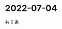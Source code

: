 # 2022-07-04

共 0 条

<!-- BEGIN WEIBO -->
<!-- 最后更新时间 Mon Jul 04 2022 02:18:01 GMT+0800 (China Standard Time) -->

<!-- END WEIBO -->
